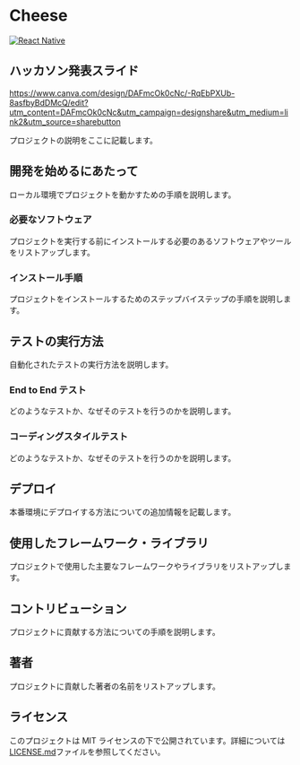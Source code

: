 # Cheese

[![React Native](https://img.shields.io/badge/react%20native-v0.64.0-blue.svg)](https://facebook.github.io/react-native/)

## ハッカソン発表スライド
https://www.canva.com/design/DAFmcOk0cNc/-RqEbPXUb-8asfbyBdDMcQ/edit?utm_content=DAFmcOk0cNc&utm_campaign=designshare&utm_medium=link2&utm_source=sharebutton

プロジェクトの説明をここに記載します。

## 開発を始めるにあたって

ローカル環境でプロジェクトを動かすための手順を説明します。

### 必要なソフトウェア

プロジェクトを実行する前にインストールする必要のあるソフトウェアやツールをリストアップします。

### インストール手順

プロジェクトをインストールするためのステップバイステップの手順を説明します。

## テストの実行方法

自動化されたテストの実行方法を説明します。

### End to End テスト

どのようなテストか、なぜそのテストを行うのかを説明します。

### コーディングスタイルテスト

どのようなテストか、なぜそのテストを行うのかを説明します。

## デプロイ

本番環境にデプロイする方法についての追加情報を記載します。

## 使用したフレームワーク・ライブラリ

プロジェクトで使用した主要なフレームワークやライブラリをリストアップします。

## コントリビューション

プロジェクトに貢献する方法についての手順を説明します。

## 著者

プロジェクトに貢献した著者の名前をリストアップします。

## ライセンス

このプロジェクトは MIT ライセンスの下で公開されています。詳細については[LICENSE.md](LICENSE.md)ファイルを参照してください。
